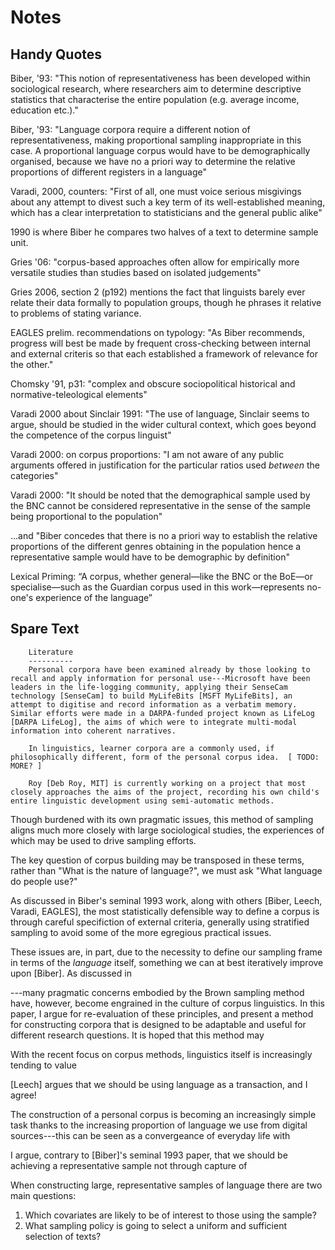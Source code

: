 Notes
=====

Handy Quotes
------------
Biber, '93: "This notion of representativeness has been developed within sociological research, where researchers aim to determine descriptive statistics that characterise the entire population (e.g. average income, education etc.)."

Biber, '93: "Language corpora require a different notion of representativeness, making proportional sampling inappropriate in this case.  A proportional language corpus would have to be demographically organised, because we have no a priori way to determine the relative proportions of different registers in a language"

Varadi, 2000, counters: "First of all, one must voice serious misgivings about any attempt to divest such a key term of its well-established meaning, which has a clear interpretation to statisticians and the general public alike"

1990 is where Biber he compares two halves of a text to determine sample unit.

Gries '06: "corpus-based approaches often allow for empirically more versatile studies than studies based on isolated judgements"

Gries 2006, section 2 (p192) mentions the fact that linguists barely ever relate their data formally to population groups, though he phrases it relative to problems of stating variance.

EAGLES prelim. recommendations on typology: "As Biber recommends, progress will best be made by frequent cross-checking between internal and external criteris so that each established a framework of relevance for the other."

Chomsky '91, p31: "complex and obscure sociopolitical historical and normative-teleological elements"

Varadi 2000 about Sinclair 1991: "The use of language, Sinclair seems to argue, should be studied in the wider cultural context, which goes beyond the competence of the corpus linguist"

Varadi 2000: on corpus proportions: "I am not aware of any public arguments offered in justification for the particular ratios used *between* the categories"

Varadi 2000: "It should be noted that the demographical sample used by the BNC cannot be considered representative in the sense of the sample being proportional to the population"

...and "Biber concedes that there is no a priori way to establish the relative proportions of the different genres obtaining in the population hence a representative sample would have to be demographic by definition" 

Lexical Priming: “A corpus, whether general—like the BNC or the BoE—or specialise—such as the Guardian corpus used in this work—represents no-one's experience of the language”


Spare Text
----------



        Literature
        ----------
        Personal corpora have been examined already by those looking to recall and apply information for personal use---Microsoft have been leaders in the life-logging community, applying their SenseCam technology [SenseCam] to build MyLifeBits [MSFT MyLifeBits], an attempt to digitise and record information as a verbatim memory.  Similar efforts were made in a DARPA-funded project known as LifeLog [DARPA LifeLog], the aims of which were to integrate multi-modal information into coherent narratives.  

        In linguistics, learner corpora are a commonly used, if philosophically different, form of the personal corpus idea.  [ TODO: MORE? ]

        Roy [Deb Roy, MIT] is currently working on a project that most closely approaches the aims of the project, recording his own child's entire linguistic development using semi-automatic methods.




Though burdened with its own pragmatic issues, this method of sampling aligns much more closely with large sociological studies, the experiences of which may be used to drive sampling efforts.


The key question of corpus building may be transposed in these terms, rather than "What is the nature of language?", we must ask "What language do people use?"






As discussed in Biber's seminal 1993 work, along with others [Biber, Leech, Varadi, EAGLES], the most statistically defensible way to define a corpus is through careful specifiction of external criteria, generally using stratified sampling to avoid some of the more egregious practical issues.  


These issues are, in part, due to the necessity to define our sampling frame in terms of the *language* itself, something we can at best iteratively improve upon [Biber].  As discussed in 




---many pragmatic concerns embodied by the Brown sampling method have, however, become engrained in the culture of corpus linguistics.  In this paper, I argue for re-evaluation of these principles, and present a method for constructing corpora that is designed to be adaptable and useful for different research questions.  It is hoped that this method may 

With the recent focus on corpus methods, linguistics itself is increasingly tending to value


 [Leech] argues that we should be using language as a transaction, and I agree!


The construction of a personal corpus is becoming an increasingly simple task thanks to the increasing proportion of language we use from digital sources---this can be seen as a convergeance of everyday life with 




I argue, contrary to [Biber]'s seminal 1993 paper, that we should be achieving a representative sample not through capture of 

When constructing large, representative samples of language there are two main questions:

 1. Which covariates are likely to be of interest to those using the sample?
 2. What sampling policy is going to select a uniform and sufficient selection of texts?


